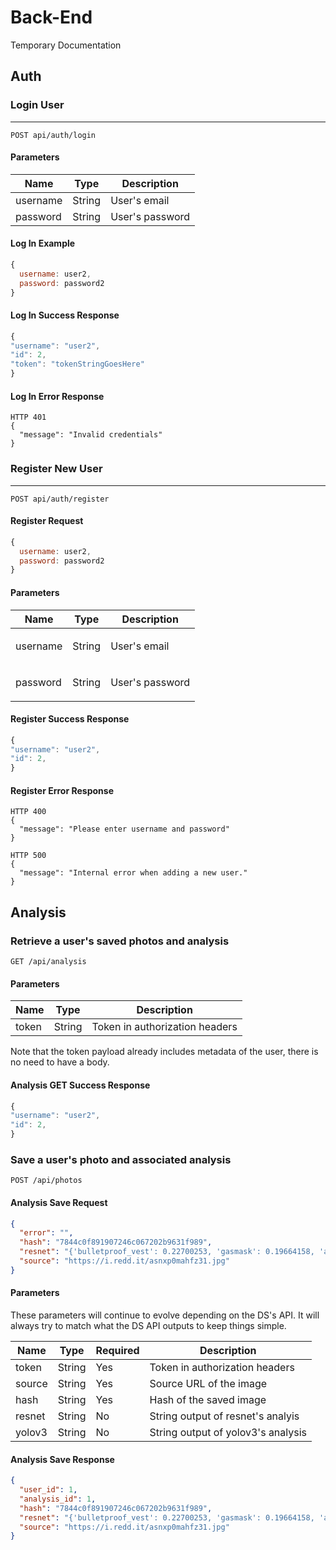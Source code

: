 # Back-End

Temporary Documentation

## Auth

### Login User

---

    POST api/auth/login

#### Parameters

| Name     | Type   | Description     |
| -------- | ------ | --------------- |
| username | String | User's email    |
| password | String | User's password |

#### Log In Example

```js
{
  username: user2,
  password: password2
}
```

#### Log In Success Response

```js
{
"username": "user2",
"id": 2,
"token": "tokenStringGoesHere"
}
```

#### Log In Error Response

```
HTTP 401
{
  "message": "Invalid credentials"
}

```

### Register New User

---

    POST api/auth/register

#### Register Request

```js
{
  username: user2,
  password: password2
}
```

#### Parameters

| Name     | Type   | Description            |
| -------- | ------ | ---------------------- |
| username | String | <p>User's email</p>    |
| password | String | <p>User's password</p> |

#### Register Success Response

```js
{
"username": "user2",
"id": 2,
}
```

#### Register Error Response

```
HTTP 400
{
  "message": "Please enter username and password"
}
```

```
HTTP 500
{
  "message": "Internal error when adding a new user."
}

```

## Analysis

### Retrieve a user's saved photos and analysis

    GET /api/analysis

#### Parameters

| Name  | Type   | Description                    |
| ----- | ------ | ------------------------------ |
| token | String | Token in authorization headers |

Note that the token payload already includes metadata of the user, there is no need to have a body.

#### Analysis GET Success Response

```js
{
"username": "user2",
"id": 2,
}
```

### Save a user's photo and associated analysis

    POST /api/photos

#### Analysis Save Request

```json
{
  "error": "",
  "hash": "7844c0f891907246c067202b9631f989",
  "resnet": "{'bulletproof_vest': 0.22700253, 'gasmask': 0.19664158, 'assault_rifle': 0.1390793}",
  "source": "https://i.redd.it/asnxp0mahfz31.jpg"
}
```

#### Parameters

These parameters will continue to evolve depending on the DS's API. It will always try to match what the DS API outputs to keep things simple.

| Name   | Type   | Required | Description                        |
| ------ | ------ | -------- | ---------------------------------- |
| token  | String | Yes      | Token in authorization headers     |
| source | String | Yes      | Source URL of the image            |
| hash   | String | Yes      | Hash of the saved image            |
| resnet | String | No       | String output of resnet's analyis  |
| yolov3 | String | No       | String output of yolov3's analysis |

#### Analysis Save Response

```json
{
  "user_id": 1,
  "analysis_id": 1,
  "hash": "7844c0f891907246c067202b9631f989",
  "resnet": "{'bulletproof_vest': 0.22700253, 'gasmask': 0.19664158, 'assault_rifle': 0.1390793}",
  "source": "https://i.redd.it/asnxp0mahfz31.jpg"
}
```
